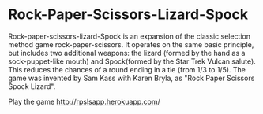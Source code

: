 Rock-Paper-Scissors-Lizard-Spock
================================

Rock-paper-scissors-lizard-Spock is an expansion of the classic selection method game rock-paper-scissors. It operates on the same basic principle, but includes two additional weapons: the lizard (formed by the hand as a sock-puppet-like mouth) and Spock(formed by the Star Trek Vulcan salute). This reduces the chances of a round ending in a tie (from 1/3 to 1/5). The game was invented by Sam Kass with Karen Bryla, as "Rock Paper Scissors Spock Lizard".

Play the game
http://rpslsapp.herokuapp.com/
